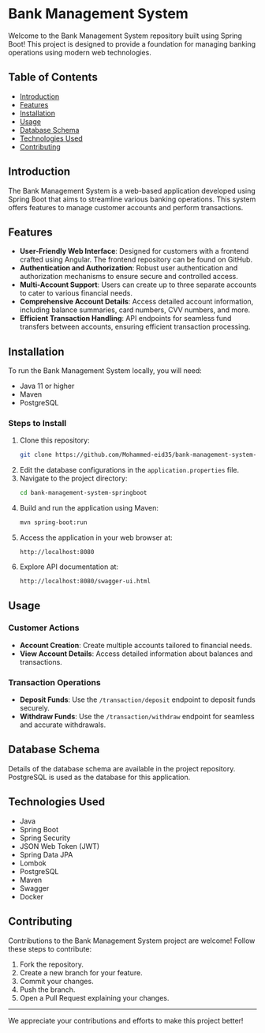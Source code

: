# Bank Management System

Welcome to the Bank Management System repository built using Spring Boot! This project is designed to provide a foundation for managing banking operations using modern web technologies.

## Table of Contents

- [Introduction](#introduction)
- [Features](#features)
- [Installation](#installation)
- [Usage](#usage)
- [Database Schema](#database-schema)
- [Technologies Used](#technologies-used)
- [Contributing](#contributing)

## Introduction

The Bank Management System is a web-based application developed using Spring Boot that aims to streamline various banking operations. This system offers features to manage customer accounts and perform transactions.

## Features

- **User-Friendly Web Interface**: Designed for customers with a frontend crafted using Angular. The frontend repository can be found on GitHub.
- **Authentication and Authorization**: Robust user authentication and authorization mechanisms to ensure secure and controlled access.
- **Multi-Account Support**: Users can create up to three separate accounts to cater to various financial needs.
- **Comprehensive Account Details**: Access detailed account information, including balance summaries, card numbers, CVV numbers, and more.
- **Efficient Transaction Handling**: API endpoints for seamless fund transfers between accounts, ensuring efficient transaction processing.

## Installation

To run the Bank Management System locally, you will need:

- Java 11 or higher
- Maven
- PostgreSQL

### Steps to Install

1. Clone this repository:
   ```bash
   git clone https://github.com/Mohammed-eid35/bank-management-system-springboot.git
   ```
2. Edit the database configurations in the `application.properties` file.
3. Navigate to the project directory:
   ```bash
   cd bank-management-system-springboot
   ```
4. Build and run the application using Maven:
   ```bash
   mvn spring-boot:run
   ```
5. Access the application in your web browser at:
   ```
   http://localhost:8080
   ```
6. Explore API documentation at:
   ```
   http://localhost:8080/swagger-ui.html
   ```

## Usage

### Customer Actions

- **Account Creation**: Create multiple accounts tailored to financial needs.
- **View Account Details**: Access detailed information about balances and transactions.

### Transaction Operations

- **Deposit Funds**: Use the `/transaction/deposit` endpoint to deposit funds securely.
- **Withdraw Funds**: Use the `/transaction/withdraw` endpoint for seamless and accurate withdrawals.

## Database Schema

Details of the database schema are available in the project repository. PostgreSQL is used as the database for this application.

## Technologies Used

- Java
- Spring Boot
- Spring Security
- JSON Web Token (JWT)
- Spring Data JPA
- Lombok
- PostgreSQL
- Maven
- Swagger
- Docker

## Contributing

Contributions to the Bank Management System project are welcome! Follow these steps to contribute:

1. Fork the repository.
2. Create a new branch for your feature.
3. Commit your changes.
4. Push the branch.
5. Open a Pull Request explaining your changes.

---

We appreciate your contributions and efforts to make this project better!
